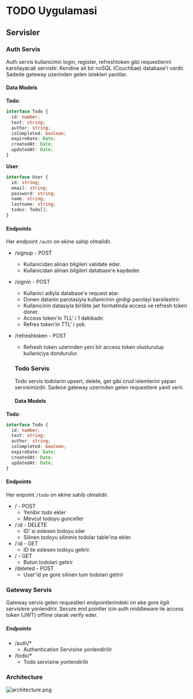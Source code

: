 # TODO Uygulamasi

## Servisler

### Auth Servis

Auth servis kullanicinin login, register, refreshtoken gibi requestlerini karsilayacak servistir. Kendine ait bir noSQL (Couchbae) database'i vardir. Sadede gateway uzerinden gelen istekleri yanitlar.

#### Data Models

**Todo**:

```ts
interface Todo {
  id: number;
  text: string;
  author: string;
  isCompleted: boolean;
  expireDate: Date;
  createdAt: Date;
  updatedAt: Date;
}
```

**User**:

```ts
interface User {
  id: string;
  email: string;
  password: string;
  name: string;
  lastname: string;
  todos: Todo[];
}
```

#### Endpoints

Her endpoint `/auth` on ekine sahip olmalidir.

- /signup - POST
  - Kullanicidan alinan bilgileri validate eder.
  - Kullanicidan alinan bilgileri database'e kaydeder.
- /signin - POST
  - Kullanici adiyla database'e request atar.
  - Donen datanin parolasiyla kullanicinin girdigi parolayi karsilastirir.
  - Kullanicinin datasiyla birlikte jwt formatinda access ve refresh token doner.
  - Access token'in TLL' i 1 dakikadir.
  - Refres token'in TTL' i yok.
- /refreshtoken - POST

  - Refresh token uzerinden yeni bir access token olusturulup kullaniciya dondurulur.

  ### Todo Servis

  Todo servis todolarin upsert, delete, get gibi crud islemlerini yapan servisimizdir. Sadece gateway uzerinden gelen requestlere yanit verir.

  #### Data Models

**Todo**:

```ts
interface Todo {
  id: number;
  text: string;
  author: string;
  isCompleted: boolean;
  expireDate: Date;
  createdAt: Date;
  updatedAt: Date;
}
```

#### Endpoints

Her enpoint `/todo` on ekine sahib olmalidir.

- / - POST
  - Yenibir todo ekler
  - Mevcut todoyu gunceller
- /:id - DELETE
  - ID' si eslesen todoyu siler
  - Silinen todoyu silinmis todolar table'ina ekler.
- /:id - GET
  - ID ile eslesen todoyu getirir.
- / - GET
  - Butun todolari getirir
- /deleted - POST
  - User'id ye gore silinen tum todolari getirir

### Gateway Servis

Gateway servis gelen requestleri endpointlerindeki on eke gore ilgili servislere yonlendirir. Secure end pointler icin auth middleware ile access token (JWT) offline olarak verify eder.

##### Endpoints

- /auth/\*
  - Authentication Servisine yonlendirilir
- /todo/\*
  - Todo servisine yonlendirilir

### Architecture

![architecture.png](inkdrop://file:4gdazvKbj)
